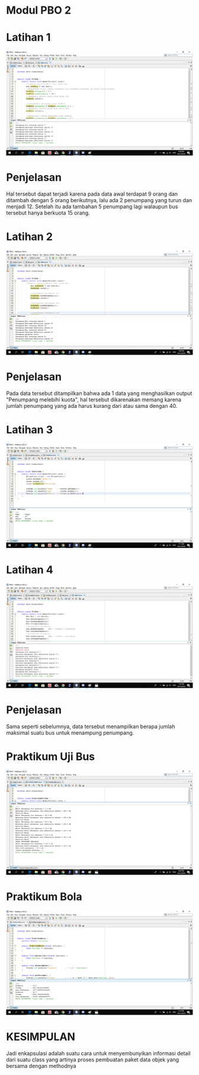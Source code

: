 # Modul PBO 2
# Latihan 1
![Alt Text](https://github.com/damarwdsyh003/Modul-PBO-2/blob/master/Latihan%201.png)
# Penjelasan
Hal tersebut dapat terjadi karena pada data awal terdapat 9 orang dan ditambah dengan 5 orang berikutnya, lalu ada 2 penumpang yang turun dan menjadi 12. Setelah itu ada tambahan 5 penumpang lagi walaupun bus tersebut hanya berkuota 15 orang.
# Latihan 2
![Alt Text](https://github.com/damarwdsyh003/Modul-PBO-2/blob/master/Latihan%202.png)
# Penjelasan
Pada data tersebut ditampilkan bahwa ada 1 data yang menghasilkan output "Penumpang melebihi kuota", hal tersebut dikarenakan memang karena jumlah penumpang yang ada harus kurang dari atau sama dengan 40.
# Latihan 3 
![Alt Text](https://github.com/damarwdsyh003/Modul-PBO-2/blob/master/Latihan%203.png)
# Latihan 4
![Alt Text](https://github.com/damarwdsyh003/Modul-PBO-2/blob/master/Latihan%204.png)
# Penjelasan
Sama seperti sebelumnya, data tersebut menampilkan berapa jumlah maksimal suatu bus untuk menampung penumpang.
# Praktikum Uji Bus
![Alt Text](https://github.com/damarwdsyh003/Modul-PBO-2/blob/master/Praktikum%20Uji%20Bus.png)
# Praktikum Bola
![Alt Text](https://github.com/damarwdsyh003/Modul-PBO-2/blob/master/Praktikum%20Bola.png)
# KESIMPULAN
Jadi enkapsulasi adalah suatu cara untuk menyembunyikan informasi detail dari suatu class yang artinya proses pembuatan paket data objek yang bersama dengan methodnya
